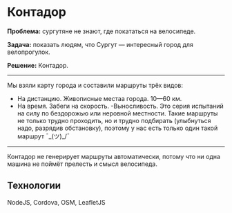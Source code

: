 # Контадор

**Проблема:** сургутяне не знают, где покататься на велосипеде.

**Задача:** показать людям, что Сургут — интересный город для велопрогулок.  

**Решение:** Контадор.

----

Мы взяли карту города и составили маршруты трёх видов:
- На дистанцию. Живописные местаа города. 10—60 км.
- На время. Забеги на скорость.
-Выносливость. Это серия испытаний на силу по бездорожью или неровной местности. Такие маршруты не только трудно проходить, но и трудно подбирать (улыбнуться надо, разрядив обстановку), поэтому у нас есть только один такой маршрут ¯\_(ツ)_/¯ 

---

Контадор не генерирует маршруты автоматически, потому что ни одна машина не поймёт прелесть и смысл велосипеда.

Технологии
---
NodeJS, Cordova, OSM, LeafletJS
